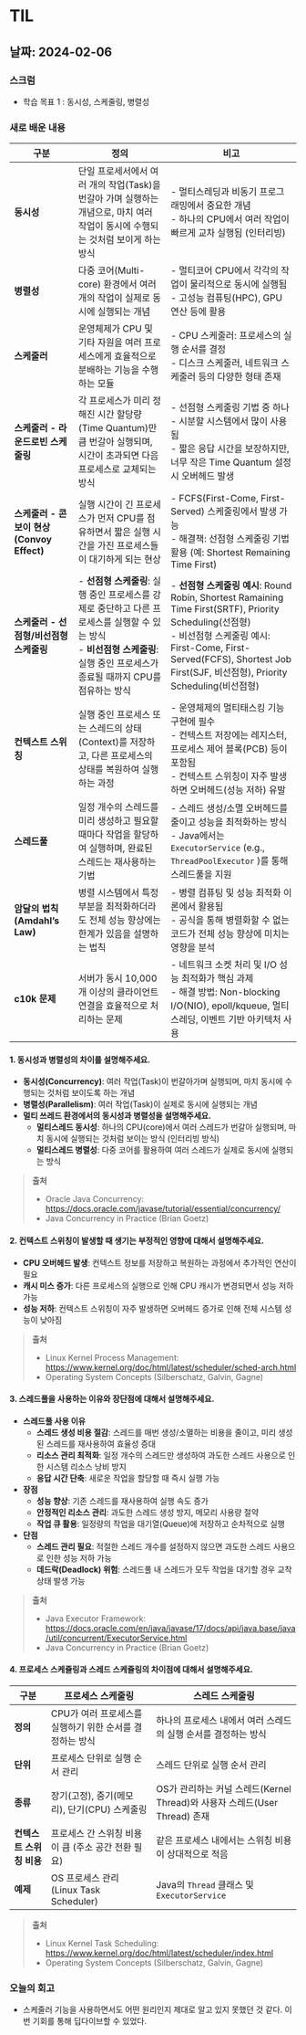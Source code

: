 # TIL

## 날짜: 2024-02-06

### 스크럼
- 학습 목표 1 : 동시성, 스케줄링, 병렬성

### 새로 배운 내용

| **구분** | **정의** | **비고** |
| --- | --- | --- |
| **동시성** | 단일 프로세서에서 여러 개의 작업(Task)을 번갈아 가며 실행하는 개념으로, 마치 여러 작업이 동시에 수행되는 것처럼 보이게 하는 방식 | - 멀티스레딩과 비동기 프로그래밍에서 중요한 개념 <br>- 하나의 CPU에서 여러 작업이 빠르게 교차 실행됨 (인터리빙) |
| **병렬성** | 다중 코어(Multi-core) 환경에서 여러 개의 작업이 실제로 동시에 실행되는 개념 | - 멀티코어 CPU에서 각각의 작업이 물리적으로 동시에 실행됨 <br>- 고성능 컴퓨팅(HPC), GPU 연산 등에 활용 |
| **스케줄러** | 운영체제가 CPU 및 기타 자원을 여러 프로세스에게 효율적으로 분배하는 기능을 수행하는 모듈 | - CPU 스케줄러: 프로세스의 실행 순서를 결정 <br>- 디스크 스케줄러, 네트워크 스케줄러 등의 다양한 형태 존재 |
| **스케줄러 - 라운드로빈 스케줄링** | 각 프로세스가 미리 정해진 시간 할당량(Time Quantum)만큼 번갈아 실행되며, 시간이 초과되면 다음 프로세스로 교체되는 방식 | - 선점형 스케줄링 기법 중 하나 <br>- 시분할 시스템에서 많이 사용됨 <br>- 짧은 응답 시간을 보장하지만, 너무 작은 Time Quantum 설정 시 오버헤드 발생 |
| **스케줄러 - 콘보이 현상(Convoy Effect)** | 실행 시간이 긴 프로세스가 먼저 CPU를 점유하면서 짧은 실행 시간을 가진 프로세스들이 대기하게 되는 현상 | - FCFS(First-Come, First-Served) 스케줄링에서 발생 가능 <br>- 해결책: 선점형 스케줄링 기법 활용 (예: Shortest Remaining Time First) |
| **스케줄러 - 선점형/비선점형 스케줄링** | - **선점형 스케줄링**: 실행 중인 프로세스를 강제로 중단하고 다른 프로세스를 실행할 수 있는 방식 <br>- **비선점형 스케줄링**: 실행 중인 프로세스가 종료될 때까지 CPU를 점유하는 방식 | - **선점형 스케줄링 예시**: Round Robin, Shortest Ramaining Time First(SRTF), Priority Scheduling(선점형) <br>- 비선점형 스케줄링 예시: First-Come, First-Served(FCFS), Shortest Job First(SJF, 비선점형), Priority Scheduling(비선점형) |
| **컨텍스트 스위칭** | 실행 중인 프로세스 또는 스레드의 상태(Context)를 저장하고, 다른 프로세스의 상태를 복원하여 실행하는 과정 | - 운영체제의 멀티태스킹 기능 구현에 필수 <br>- 컨텍스트 저장에는 레지스터, 프로세스 제어 블록(PCB) 등이 포함됨 <br>- 컨텍스트 스위칭이 자주 발생하면 오버헤드(성능 저하) 유발 |
| **스레드풀** | 일정 개수의 스레드를 미리 생성하고 필요할 때마다 작업을 할당하여 실행하며, 완료된 스레드는 재사용하는 기법 | - 스레드 생성/소멸 오버헤드를 줄이고 성능을 최적화하는 방식 <br>- Java에서는 `ExecutorService` (e.g., `ThreadPoolExecutor` )를 통해 스레드풀을 지원 |
| **암달의 법칙 (Amdahl’s Law)** | 병렬 시스템에서 특정 부분을 최적화하더라도 전체 성능 향상에는 한계가 있음을 설명하는 법칙 | - 병렬 컴퓨팅 및 성능 최적화 이론에서 활용됨 <br>- 공식을 통해 병렬화할 수 없는 코드가 전체 성능 향상에 미치는 영향을 분석 |
| **c10k 문제** | 서버가 동시 10,000개 이상의 클라이언트 연결을 효율적으로 처리하는 문제 | - 네트워크 소켓 처리 및 I/O 성능 최적화가 핵심 과제 <br>- 해결 방법: Non-blocking I/O(NIO), epoll/kqueue, 멀티스레딩, 이벤트 기반 아키텍처 사용 |

#### 1. 동시성과 병렬성의 차이를 설명해주세요.
- **동시성(Concurrency)**: 여러 작업(Task)이 번갈아가며 실행되며, 마치 동시에 수행되는 것처럼 보이도록 하는 개념
- **병렬성(Parallelism)**: 여러 작업(Task)이 실제로 동시에 실행되는 개념
- **멀티 쓰레드 환경에서의 동시성과 병렬성을 설명해주세요.**
  - **멀티스레드 동시성**: 하나의 CPU(core)에서 여러 스레드가 번갈아 실행되며, 마치 동시에 실행되는 것처럼 보이는 방식 (인터리빙 방식)
  - **멀티스레드 병렬성**: 다중 코어를 활용하여 여러 스레드가 실제로 동시에 실행되는 방식

> **출처**
>- Oracle Java Concurrency:<br>https://docs.oracle.com/javase/tutorial/essential/concurrency/
>- Java Concurrency in Practice (Brian Goetz)

#### 2. 컨텍스트 스위칭이 발생할 때 생기는 부정적인 영향에 대해서 설명해주세요.
- **CPU 오버헤드 발생**: 컨텍스트 정보를 저장하고 복원하는 과정에서 추가적인 연산이 필요
- **캐시 미스 증가**: 다른 프로세스의 실행으로 인해 CPU 캐시가 변경되면서 성능 저하 가능
- **성능 저하**: 컨텍스트 스위칭이 자주 발생하면 오버헤드 증가로 인해 전체 시스템 성능이 낮아짐

> **출처**
>- Linux Kernel Process Management:<br>https://www.kernel.org/doc/html/latest/scheduler/sched-arch.html
>- Operating System Concepts (Silberschatz, Galvin, Gagne)

#### 3. 스레드풀을 사용하는 이유와 장단점에 대해서 설명해주세요.
- **스레드풀 사용 이유**
  - **스레드 생성 비용 절감**: 스레드를 매번 생성/소멸하는 비용을 줄이고, 미리 생성된 스레드를 재사용하여 효율성 증대
  - **리소스 관리 최적화**: 일정 개수의 스레드만 생성하여 과도한 스레드 사용으로 인한 시스템 리소스 낭비 방지
  - **응답 시간 단축**: 새로운 작업을 할당할 때 즉시 실행 가능
- **장점**
  - **성능 향상**: 기존 스레드를 재사용하여 실행 속도 증가
  - **안정적인 리소스 관리**: 과도한 스레드 생성 방지, 메모리 사용량 절약
  - **작업 큐 활용**: 일정량의 작업을 대기열(Queue)에 저장하고 순차적으로 실행
- **단점**
  - **스레드 관리 필요**: 적절한 스레드 개수를 설정하지 않으면 과도한 스레드 사용으로 인한 성능 저하 가능
  - **데드락(Deadlock) 위험**: 스레드풀 내 스레드가 모두 작업을 대기할 경우 교착 상태 발생 가능

> **출처**
>- Java Executor Framework:<br>https://docs.oracle.com/en/java/javase/17/docs/api/java.base/java/util/concurrent/ExecutorService.html
>- Java Concurrency in Practice (Brian Goetz)

#### 4. 프로세스 스케쥴링과 스레드 스케쥴링의 차이점에 대해서 설명해주세요.
| **구분** | **프로세스 스케줄링** | **스레드 스케줄링** |
| --- | --- | --- |
| **정의** | CPU가 여러 프로세스를 실행하기 위한 순서를 결정하는 방식 | 하나의 프로세스 내에서 여러 스레드의 실행 순서를 결정하는 방식 |
| **단위** | 프로세스 단위로 실행 순서 관리 | 스레드 단위로 실행 순서 관리 |
| **종류** | 장기(고정), 중기(메모리), 단기(CPU) 스케줄링 | OS가 관리하는 커널 스레드(Kernel Thread)와 사용자 스레드(User Thread) 존재 |
| **컨텍스트 스위칭 비용** | 프로세스 간 스위칭 비용이 큼 (주소 공간 전환 필요) | 같은 프로세스 내에서는 스위칭 비용이 상대적으로 적음 |
| **예제** | OS 프로세스 관리 (Linux Task Scheduler) | Java의 `Thread` 클래스 및 `ExecutorService` |

> **출처**
>- Linux Kernel Task Scheduling:<br>https://www.kernel.org/doc/html/latest/scheduler/index.html
>- Operating System Concepts (Silberschatz, Galvin, Gagne)

### 오늘의 회고
- 스케줄러 기능을 사용하면서도 어떤 원리인지 제대로 알고 있지 못했던 것 같다. 이번 기회를 통해 딥다이브할 수 있었다.